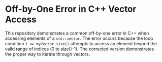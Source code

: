 # Off-by-One Error in C++ Vector Access
This repository demonstrates a common off-by-one error in C++ when accessing elements of a `std::vector`. The error occurs because the loop condition `i <= myVector.size()` attempts to access an element beyond the valid range of indices (0 to size()-1). The corrected version demonstrates the proper way to iterate through vectors.